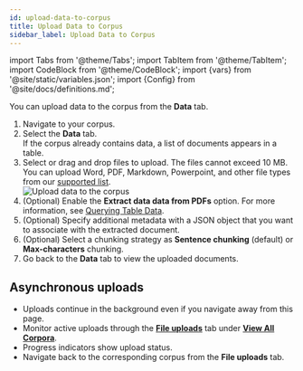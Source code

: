 ```yaml
---
id: upload-data-to-corpus
title: Upload Data to Corpus
sidebar_label: Upload Data to Corpus
---
```


import Tabs from '@theme/Tabs';
import TabItem from '@theme/TabItem';
import CodeBlock from '@theme/CodeBlock';
import {vars} from '@site/static/variables.json';
import {Config} from '@site/docs/definitions.md';

You can upload data to the corpus from the **Data** tab.

1. Navigate to your corpus.
2. Select the **Data** tab.  
   If the corpus already contains data, a list of documents appears in a table.
3. Select or drag and drop files to upload. The files cannot exceed 10 MB.  
   You can upload Word, PDF, Markdown, Powerpoint, and other file types from 
   our [supported list](/docs/api-reference/indexing-apis/file-upload/file-upload-filetypes).  
   ![Upload data to the corpus](/img/upload_data_to_corpus_console.png)
4. (Optional) Enable the **Extract data data from PDFs** option. For more 
   information, see [Querying Table Data](/docs/learn/querying-table-data).
5. (Optional) Specify additional metadata with a JSON object that you want to 
   associate with the extracted document.
6. (Optional) Select a chunking strategy as **Sentence chunking** (default) or 
   **Max-characters** chunking.
7. Go back to the **Data** tab to view the uploaded documents.

## Asynchronous uploads

* Uploads continue in the background even if you navigate away from this 
  page.
* Monitor active uploads through the [**File uploads**](https://console.vectara.com/console/corpora/uploads) tab under 
  [**View All Corpora**](https://console.vectara.com/console/corpora).
* Progress indicators show upload status.
* Navigate back to the corresponding corpus from the **File uploads** tab.

